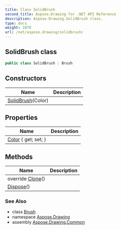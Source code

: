 ```yaml
---
title: Class SolidBrush
second_title: Aspose.Drawing for .NET API Reference
description: Aspose.Drawing.SolidBrush class. 
type: docs
weight: 1070
url: /net/aspose.drawing/solidbrush/
---
```

## SolidBrush class

```csharp
public class SolidBrush : Brush
```

## Constructors

| Name | Description |
| --- | --- |
| [SolidBrush](solidbrush/)(Color) |  |

## Properties

| Name | Description |
| --- | --- |
| [Color](../../aspose.drawing/solidbrush/color/) { get; set; } |  |

## Methods

| Name | Description |
| --- | --- |
| override [Clone](../../aspose.drawing/solidbrush/clone/)() |  |
| [Dispose](../../aspose.drawing/brush/dispose/)() |  |

### See Also

* class [Brush](../brush/)
* namespace [Aspose.Drawing](../../aspose.drawing/)
* assembly [Aspose.Drawing.Common](../../)



